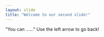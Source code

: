 ```yaml
---
layout: slide
title: "Welcome to our second slide!"
---
```

"You can ......"
Use the left arrow to go back!
